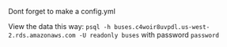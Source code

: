 Dont forget to make a config.yml

View the data this way:
`psql -h buses.c4woir8uvpdl.us-west-2.rds.amazonaws.com -U readonly buses`
with password `password`
